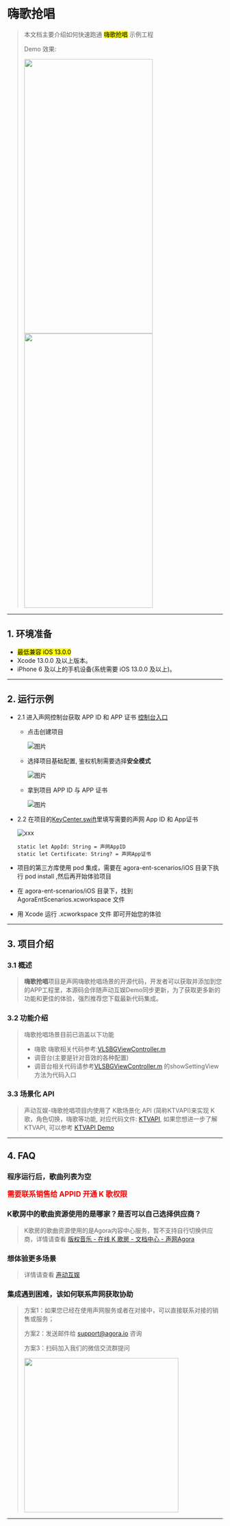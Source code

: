 # 嗨歌抢唱

> 本文档主要介绍如何快速跑通 <mark>嗨歌抢唱</mark> 示例工程
> 
> Demo 效果:
> 
> <img src="https://accktvpic.oss-cn-beijing.aliyuncs.com/pic/github_readme/singBattle/singBattleRoom_1.jpg" width="300" height="640"><img src="https://accktvpic.oss-cn-beijing.aliyuncs.com/pic/github_readme/singBattle/singBattleRoom_2.jpg" width="300" height="640">

---

## 1. 环境准备

- <mark>最低兼容 iOS 13.0.0 </mark>
- Xcode 13.0.0 及以上版本。
- iPhone 6 及以上的手机设备(系统需要 iOS 13.0.0 及以上)。

---

## 2. 运行示例

- 2.1 进入声网控制台获取 APP ID 和 APP 证书 [控制台入口](https://console.shengwang.cn/overview)
  
  - 点击创建项目
    
    ![图片](https://accktvpic.oss-cn-beijing.aliyuncs.com/pic/github_readme/ent-full/sdhy_1.jpg)
  - 选择项目基础配置, 鉴权机制需要选择**安全模式**
    
    ![图片](https://accktvpic.oss-cn-beijing.aliyuncs.com/pic/github_readme/ent-full/sdhy_2.jpg)
  - 拿到项目 APP ID 与 APP 证书
    
    ![图片](https://accktvpic.oss-cn-beijing.aliyuncs.com/pic/github_readme/ent-full/sdhy_3.jpg)
- 2.2 在项目的[KeyCenter.swift](../../KeyCenter.swift)里填写需要的声网 App ID 和 App证书
  
  ![xxx](https://accktvpic.oss-cn-beijing.aliyuncs.com/pic/github_readme/show/KeyCenter.png)
  
  ```texag-0-1gpap96h0ag-1-1gpap96h0ag-0-1gpap96h0ag-1-1gpap96h0ag-0-1gpap96h0ag-1-1gpap96h0ag-0-1gpap96h0ag-1-1gpap96h0ag-0-1gpap96h0ag-1-1gpap96h0
  static let AppId: String = 声网AppID
  static let Certificate: String? = 声网App证书
  ```
- 项目的第三方库使用 pod 集成，需要在 agora-ent-scenarios/iOS 目录下执行 pod install ,然后再开始体验项目
- 在 agora-ent-scenarios/iOS 目录下，找到 AgoraEntScenarios.xcworkspace 文件
- 用 Xcode 运行 .xcworkspace 文件 即可开始您的体验

---

## 3. 项目介绍

### 3.1 概述

> **嗨歌抢唱**项目是声网嗨歌抢唱场景的开源代码，开发者可以获取并添加到您的APP工程里，本源码会伴随声动互娱Demo同步更新，为了获取更多新的功能和更佳的体验，强烈推荐您下载最新代码集成。

### 3.2 功能介绍

> 嗨歌抢唱场景目前已涵盖以下功能
> 
> - 嗨歌
>   嗨歌相关代码参考:[VLSBGViewController.m](https://github.com/AgoraIO-Usecase/agora-ent-scenarios/blob/feat/scene/ktv_4.3.0/iOS/AgoraEntScenarios/Scenes/SBG/ViewController/VLSBGViewController.m)
> - 调音台(主要是针对音效的各种配置)
> - 调音台相关代码请参考[VLSBGViewController.m](https://github.com/AgoraIO-Usecase/agora-ent-scenarios/blob/feat/scene/ktv_4.3.0/iOS/AgoraEntScenarios/Scenes/SBG/ViewController/VLSBGViewController.m) 的showSettingView 方法为代码入口

### 3.3 场景化 API

> 声动互娱-嗨歌抢唱项目内使用了 K歌场景化 API (简称KTVAPI)来实现 K歌，角色切换，嗨歌等功能, 对应代码文件: [KTVAPI](https://github.com/AgoraIO-Usecase/agora-ent-scenarios/tree/feat/scene/ktv_4.3.0/iOS/AgoraEntScenarios/Common/KTVApi), 如果您想进一步了解 KTVAPI, 可以参考 [KTVAPI Demo](https://github.com/AgoraIO-Community/KTVAPI)

---

## 4. FAQ

### 程序运行后，歌曲列表为空

**<span style="font-size: larger; color: red;">需要联系销售给 APPID 开通 K 歌权限</span>**

### K歌房中的歌曲资源使用的是哪家？是否可以自己选择供应商？

> K歌房的歌曲资源使用的是Agora内容中心服务，暂不支持自行切换供应商，详情请查看 [版权音乐 - 在线 K 歌房 - 文档中心 - 声网Agora](https://docs.agora.io/cn/online-ktv/API%20Reference/ios_ng/API/toc_drm.html)

### 想体验更多场景

> 详情请查看 [声动互娱](../../../../README.md)

### 集成遇到困难，该如何联系声网获取协助

> 方案1：如果您已经在使用声网服务或者在对接中，可以直接联系对接的销售或服务；
> 
> 方案2：发送邮件给 [support@agora.io](mailto:support@agora.io) 咨询
> 
> 方案3：扫码加入我们的微信交流群提问
> 
> <img src="https://download.agora.io/demo/release/SDHY_QA.jpg" width="360" height="360">

---
